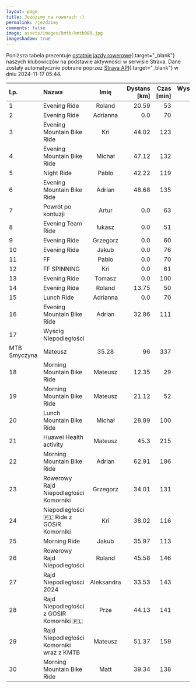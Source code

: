 ```yaml
---
layout: page
title: Jeździmy na rowerach :)
permalink: /jezdzimy
comments: false
image: assets/images/kmtb/kmtb008.jpg
imageshadow: true
---
```


Poniższa tabela prezentuje [ostatnie jazdy rowerowe](https://www.strava.com/clubs/336381){:target="_blank"} naszych klubowiczów na podstawie aktywności w serwisie Strava. Dane zostały automatycznie pobrane poprzez [Strava API](https://developers.strava.com/docs/reference/#api-Clubs-getClubActivitiesById){:target="_blank"} w dniu 2024-11-17 05:44.

Lp. | Nazwa | Imię | Dystans [km] | Czas [min] | Wysokość [m]
:--- | :--- | :---: | ---: | ---: | ---:
1|Evening Ride|Roland|20.59|53|
2|Evening Ride|Adrianna|0.0|70|
3|Evening Mountain Bike Ride|Kri|44.02|123|202
4|Evening Mountain Bike Ride|Michał|47.12|132|211
5|Night Ride|Pablo|42.22|119|198
6|Evening Mountain Bike Ride|Adrian|48.68|135|188
7|Powrót po kontuzji|Artur|0.0|63|
8|Evening  Team Ride|łukasz|0.0|51|
9|Evening Ride|Grzegorz|0.0|60|
10|Evening Ride|Jakub|0.0|76|
11|FF|Pablo|0.0|70|
12|FF SPINNING|Kri|0.0|61|
13|Evening Ride|Tomasz|0.0|100|
14|Evening Ride|Roland|13.75|50|
15|Lunch Ride|Adrianna|0.0|70|
16|Evening Mountain Bike Ride|Adrian|32.86|111|362
17|Wyścig Niepodległości
MTB Smyczyna|Mateusz|35.28|96|337
18|Morning Mountain Bike Ride|Mateusz|12.35|29|32
19|Morning Mountain Bike Ride|Mateusz|21.12|52|50
20|Lunch Mountain Bike Ride|Michał|28.89|100|355
21|Huawei Health activity|Mateusz|45.3|215|1027
22|Morning Mountain Bike Ride|Adrian|62.91|186|370
23|Rowerowy Rajd Niepodległości Komorniki|Grzegorz|34.01|131|223
24|Niepodległości 🇵🇱 Ride z GOSiR Komorniki|Kri|38.02|116|253
25|Morning Ride|Jakub|35.97|113|173
26|Rowerowy Rajd Niepodległości|Roland|45.58|146|283
27|Rajd Niepodległości 2024|Aleksandra|33.53|143|223
28|Rajd Niepodległości z GOSIR Komorniki 🇵🇱|Prze|44.13|141|264
29|Rajd Niepodległości Komorniki wraz z KMTB|Mateusz|51.37|159|298
30|Morning Mountain Bike Ride|Matt|39.34|138|292

